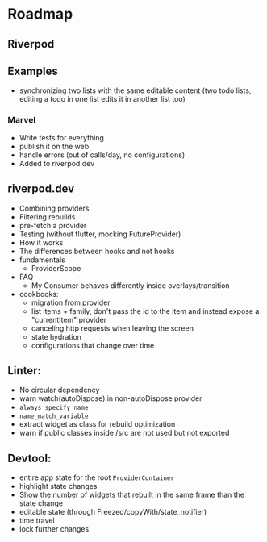 # Roadmap

## Riverpod

## Examples

- synchronizing two lists with the same editable content
  (two todo lists, editing a todo in one list edits it in another list too)

### Marvel

- Write tests for everything
- publish it on the web
- handle errors (out of calls/day, no configurations)
- Added to riverpod.dev

## riverpod.dev

- Combining providers
- Filtering rebuilds
- pre-fetch a provider
- Testing (without flutter, mocking FutureProvider)
- How it works
- The differences between hooks and not hooks
- fundamentals
  - ProviderScope
- FAQ
  - My Consumer behaves differently inside overlays/transition
- cookbooks:
  - migration from provider
  - list items + family, don't pass the id to the item and instead expose a "currentItem" provider
  - canceling http requests when leaving the screen
  - state hydration
  - configurations that change over time

## Linter:

- No circular dependency
- warn watch(autoDispose) in non-autoDispose provider
- `always_specify_name`
- `name_match_variable`
- extract widget as class for rebuild optimization
- warn if public classes inside /src are not used but not exported

## Devtool:

- entire app state for the root `ProviderContainer`
- highlight state changes
- Show the number of widgets that rebuilt in the same frame than the state change
- editable state (through Freezed/copyWith/state_notifier)
- time travel
- lock further changes
